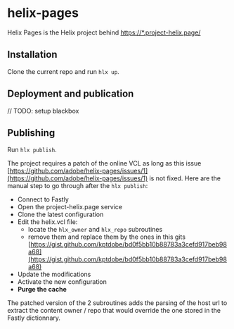 # helix-pages

Helix Pages is the Helix project behind [https://*.project-helix.page/](https://www.project-helix.page/)

## Installation

Clone the current repo and run `hlx up`.

## Deployment and publication

// TODO: setup blackbox

## Publishing

Run `hlx publish`.

The project requires a patch of the online VCL as long as this issue [https://github.com/adobe/helix-pages/issues/1](https://github.com/adobe/helix-pages/issues/1) is not fixed.
Here are the manual step to go through after the `hlx publish`:

- Connect to Fastly
- Open the project-helix.page service
- Clone the latest configuration
- Edit the helix.vcl file:
  - locate the `hlx_owner` and `hlx_repo` subroutines
  - remove them and replace them by the ones in this gits [https://gist.github.com/kptdobe/bd0f5bb10b88783a3cefd917beb98a68](https://gist.github.com/kptdobe/bd0f5bb10b88783a3cefd917beb98a68)
- Update the modifications
- Activate the new configuration
- **Purge the cache**

The patched version of the 2 subroutines adds the parsing of the host url to extract the content owner / repo that would override the one stored in the Fastly dictionnary.
